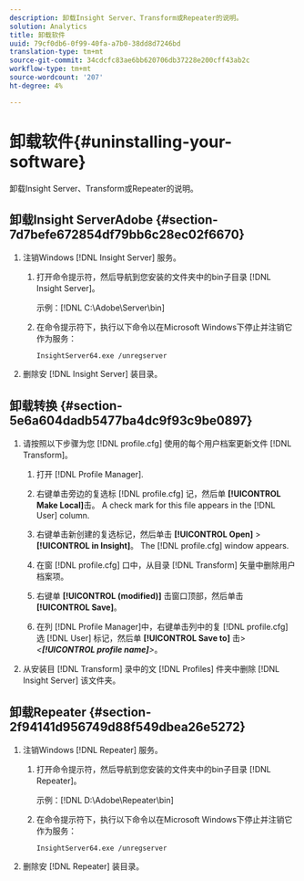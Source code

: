 ```yaml
---
description: 卸载Insight Server、Transform或Repeater的说明。
solution: Analytics
title: 卸载软件
uuid: 79cf0db6-0f99-40fa-a7b0-38dd8d7246bd
translation-type: tm+mt
source-git-commit: 34cdcfc83ae6bb620706db37228e200cff43ab2c
workflow-type: tm+mt
source-wordcount: '207'
ht-degree: 4%

---
```



# 卸载软件{#uninstalling-your-software}

卸载Insight Server、Transform或Repeater的说明。

## 卸载Insight ServerAdobe {#section-7d7befe672854df79bb6c28ec02f6670}

1. 注销Windows [!DNL Insight Server] 服务。

   1. 打开命令提示符，然后导航到您安装的文件夹中的bin子目录 [!DNL Insight Server]。

      示例：[!DNL C:\Adobe\Server\bin]

   1. 在命令提示符下，执行以下命令以在Microsoft Windows下停止并注销它作为服务：

      ```
      InsightServer64.exe /unregserver
      ```

1. 删除安 [!DNL Insight Server] 装目录。

## 卸载转换 {#section-5e6a604dadb5477ba4dc9f93c9be0897}

1. 请按照以下步骤为您 [!DNL profile.cfg] 使用的每个用户档案更新文件 [!DNL Transform]。

   1. 打开 [!DNL Profile Manager].
   1. 右键单击旁边的复选标 [!DNL profile.cfg] 记，然后单 **[!UICONTROL Make Local]**&#x200B;击。 A check mark for this file appears in the [!DNL User] column.

   1. 右键单击新创建的复选标记，然后单击 **[!UICONTROL Open]** > **[!UICONTROL in Insight]**。 The [!DNL profile.cfg] window appears.

   1. 在窗 [!DNL profile.cfg] 口中，从目录 [!DNL Transform] 矢量中删除用户档案项。

   1. 右键单 **[!UICONTROL (modified)]** 击窗口顶部，然后单击 **[!UICONTROL Save]**。

   1. 在列 [!DNL Profile Manager]中，右键单击列中的复 [!DNL profile.cfg] 选 [!DNL User] 标记，然后单 **[!UICONTROL Save to]** 击> *&lt;**[!UICONTROL profile name]**>*。

1. 从安装目 [!DNL Transform] 录中的文 [!DNL Profiles] 件夹中删除 [!DNL Insight Server] 该文件夹。

## 卸载Repeater {#section-2f94141d956749d88f549dbea26e5272}

1. 注销Windows [!DNL Repeater] 服务。

   1. 打开命令提示符，然后导航到您安装的文件夹中的bin子目录 [!DNL Repeater]。

      示例：[!DNL D:\Adobe\Repeater\bin]

   1. 在命令提示符下，执行以下命令以在Microsoft Windows下停止并注销它作为服务：

      ```
      InsightServer64.exe /unregserver
      ```

1. 删除安 [!DNL Repeater] 装目录。

